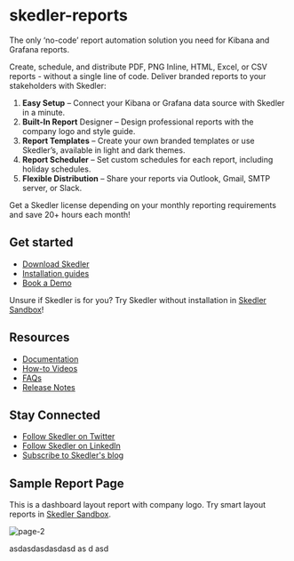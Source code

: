 # skedler-reports

The only ‘no-code’ report automation solution you need for Kibana and Grafana reports.

Create, schedule, and distribute PDF, PNG Inline, HTML, Excel, or CSV reports - without a single line of code. Deliver branded reports to your stakeholders with Skedler:

1. **Easy Setup** – Connect your Kibana or Grafana data source with Skedler in a minute.
2. **Built-In Report** Designer – Design professional reports with the company logo and style guide.
3. **Report Templates** – Create your own branded templates or use Skedler’s, available in light and dark themes.
4. **Report Scheduler** – Set custom schedules for each report, including holiday schedules.
5. **Flexible Distribution** – Share your reports via Outlook, Gmail, SMTP server, or Slack.

Get a Skedler license depending on your monthly reporting requirements and save 20+ hours each month!

## Get started

- [Download Skedler](https://www.skedler.com/#download-skedler)
- [Installation guides](https://support.skedler.com/support/solutions/articles/8000096617-install-skedler-reports-v5)
- [Book a Demo](https://www.skedler.com/onboarding-session/)

Unsure if Skedler is for you? Try Skedler without installation in [Skedler Sandbox](https://www.skedler.com/?skedler-sandbox)!

## Resources

- [Documentation](https://support.skedler.com/support/solutions)
- [How-to Videos](https://www.skedler.com/training-videos/)
- [FAQs](https://support.skedler.com/support/solutions/articles/8000100269-skedler-v5-faq-s)
- [Release Notes](https://support.skedler.com/support/solutions/folders/8000082684)

## Stay Connected

- [Follow Skedler on Twitter](https://twitter.com/SkedlerReports)
- [Follow Skedler on LinkedIn](https://www.linkedin.com/showcase/skedler)
- [Subscribe to Skedler's blog](https://www.skedler.com/blog/)

## Sample Report Page

This is a dashboard layout report with company logo. Try smart layout reports in [Skedler Sandbox](https://www.skedler.com/?skedler-sandbox).

![page-2](https://user-images.githubusercontent.com/90247088/187407780-14488fe1-23aa-4749-87aa-607791207df0.png)

asdasdasdasdasd as d asd



